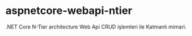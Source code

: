 # aspnetcore-webapi-ntier
.NET Core N-Tier architecture Web Api
CRUD işlemleri ile Katmanlı mimari.
